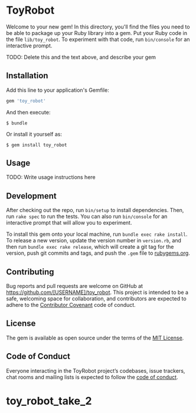 # ToyRobot

Welcome to your new gem! In this directory, you'll find the files you need to be able to package up your Ruby library into a gem. Put your Ruby code in the file `lib/toy_robot`. To experiment with that code, run `bin/console` for an interactive prompt.

TODO: Delete this and the text above, and describe your gem

## Installation

Add this line to your application's Gemfile:

```ruby
gem 'toy_robot'
```

And then execute:

    $ bundle

Or install it yourself as:

    $ gem install toy_robot

## Usage

TODO: Write usage instructions here

## Development

After checking out the repo, run `bin/setup` to install dependencies. Then, run `rake spec` to run the tests. You can also run `bin/console` for an interactive prompt that will allow you to experiment.

To install this gem onto your local machine, run `bundle exec rake install`. To release a new version, update the version number in `version.rb`, and then run `bundle exec rake release`, which will create a git tag for the version, push git commits and tags, and push the `.gem` file to [rubygems.org](https://rubygems.org).

## Contributing

Bug reports and pull requests are welcome on GitHub at https://github.com/[USERNAME]/toy_robot. This project is intended to be a safe, welcoming space for collaboration, and contributors are expected to adhere to the [Contributor Covenant](http://contributor-covenant.org) code of conduct.

## License

The gem is available as open source under the terms of the [MIT License](https://opensource.org/licenses/MIT).

## Code of Conduct

Everyone interacting in the ToyRobot project’s codebases, issue trackers, chat rooms and mailing lists is expected to follow the [code of conduct](https://github.com/[USERNAME]/toy_robot/blob/master/CODE_OF_CONDUCT.md).
# toy_robot_take_2
